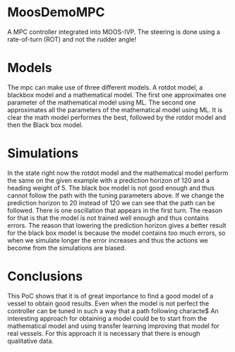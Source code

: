 # MoosDemoMPC
A MPC controller integrated into MOOS-IVP.
The steering is done using a rate-of-turn (ROT) and not the rudder angle!

# Models
The mpc can make use of three different models.
A rotdot model, a blackbox model and a mathematical model.
The first one approximates one parameter of the mathematical model using ML. The second one approximates all the parameters of the mathematical model using ML.
It is clear the math model performes the best, followed by the rotdot model and then the Black box model.

# Simulations
In the state right now the rotdot model and the mathematical model perform the same on the given example with a prediction horizon of 120 and a heading weight of 5.
The black box model is not good enough and thus cannot follow the path with the tuning parameters above.
If we change the prediction horizon to 20 instead of 120 we can see that the path can be followed. There is one oscillation that appears in the first turn. The reason for that is that the model is not trained well enough and thus contains errors.
The reason that lowering the prediction horizon gives a better result for the black box model is because the model contains too much errors, so when we simulate longer the error increases and thus the actions we become from the simulations are biased.

# Conclusions
This PoC shows that it is of great importance to find a good model of a vessel to obtain good results. Even when the model is not perfect the controller can be tuned in such a way that a path following characte$
An interesting approach for obtaining a model could be to start from the mathematical model and using transfer learning improving that model for real vessels. For this approach it is necessary that there is enough qualitative data.
